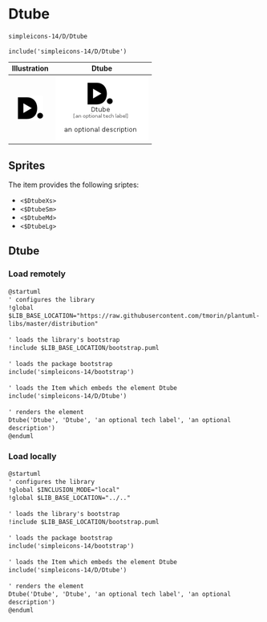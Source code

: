 # Dtube


```text
simpleicons-14/D/Dtube
```

```text
include('simpleicons-14/D/Dtube')
```



| Illustration | Dtube |
| :---: | :---: |
| ![illustration for Illustration](../../simpleicons-14/D/Dtube.png) | ![illustration for Dtube](../../simpleicons-14/D/Dtube.Local.png) |



## Sprites
The item provides the following sriptes:

- `<$DtubeXs>`
- `<$DtubeSm>`
- `<$DtubeMd>`
- `<$DtubeLg>`





## Dtube

### Load remotely
```plantuml
@startuml
' configures the library
!global $LIB_BASE_LOCATION="https://raw.githubusercontent.com/tmorin/plantuml-libs/master/distribution"

' loads the library's bootstrap
!include $LIB_BASE_LOCATION/bootstrap.puml

' loads the package bootstrap
include('simpleicons-14/bootstrap')

' loads the Item which embeds the element Dtube
include('simpleicons-14/D/Dtube')

' renders the element
Dtube('Dtube', 'Dtube', 'an optional tech label', 'an optional description')
@enduml
```

### Load locally
```plantuml
@startuml
' configures the library
!global $INCLUSION_MODE="local"
!global $LIB_BASE_LOCATION="../.."

' loads the library's bootstrap
!include $LIB_BASE_LOCATION/bootstrap.puml

' loads the package bootstrap
include('simpleicons-14/bootstrap')

' loads the Item which embeds the element Dtube
include('simpleicons-14/D/Dtube')

' renders the element
Dtube('Dtube', 'Dtube', 'an optional tech label', 'an optional description')
@enduml
```

